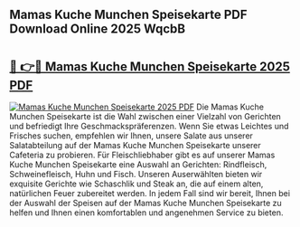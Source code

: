 ## Mamas Kuche Munchen Speisekarte PDF Download Online 2025 WqcbB

# <h2><a href="http://gccll4.nevu.top/?p=Mamas+Kuche+Munchen+Speisekarte">🔗 👉🔴 Mamas Kuche Munchen Speisekarte 2025 PDF</a></h2>

[![Mamas Kuche Munchen Speisekarte 2025 PDF](https://i.imgur.com/dBaPXMq.png)](http://gccll4.nevu.top/?p=Mamas+Kuche+Munchen+Speisekarte)
Die Mamas Kuche Munchen Speisekarte ist die Wahl zwischen einer Vielzahl von Gerichten und befriedigt Ihre Geschmackspräferenzen. Wenn Sie etwas Leichtes und Frisches suchen, empfehlen wir Ihnen, unsere Salate aus unserer Salatabteilung auf der Mamas Kuche Munchen Speisekarte unserer Cafeteria zu probieren. Für Fleischliebhaber gibt es auf unserer Mamas Kuche Munchen Speisekarte eine Auswahl an Gerichten: Rindfleisch, Schweinefleisch, Huhn und Fisch. Unseren Auserwählten bieten wir exquisite Gerichte wie Schaschlik und Steak an, die auf einem alten, natürlichen Feuer zubereitet werden. In jedem Fall sind wir bereit, Ihnen bei der Auswahl der Speisen auf der Mamas Kuche Munchen Speisekarte zu helfen und Ihnen einen komfortablen und angenehmen Service zu bieten.
